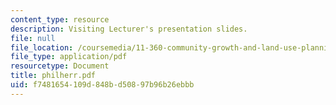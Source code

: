 ```yaml
---
content_type: resource
description: Visiting Lecturer's presentation slides.
file: null
file_location: /coursemedia/11-360-community-growth-and-land-use-planning-fall-2003/f7481654109d848bd50897b96b26ebbb_philherr.pdf
file_type: application/pdf
resourcetype: Document
title: philherr.pdf
uid: f7481654-109d-848b-d508-97b96b26ebbb
---
```

